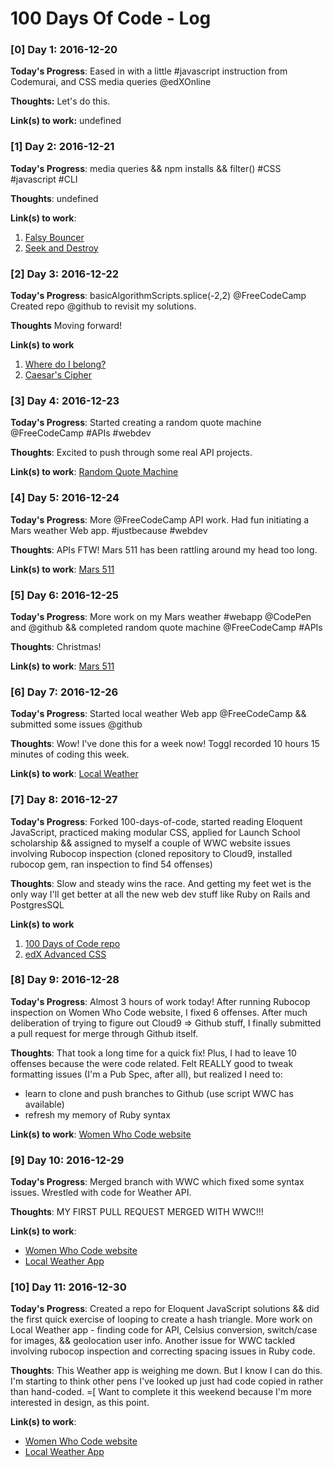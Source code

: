 # 100 Days Of Code - Log

### [0] Day 1: 2016-12-20

**Today's Progress**: Eased in with a little #javascript instruction from Codemurai, and CSS media queries @edXOnline

**Thoughts:** Let's do this.

**Link(s) to work:** undefined

### [1] Day 2: 2016-12-21

**Today's Progress**: media queries && npm installs && filter() #CSS #javascript #CLI

**Thoughts**: undefined

**Link(s) to work**:
1.  [Falsy Bouncer](https://github.com/digilou/freecodecamp/blob/master/falsy-bouncer.js)
2.  [Seek and Destroy](https://github.com/digilou/freecodecamp/blob/master/seek-and-destroy.js)


### [2] Day 3: 2016-12-22

**Today's Progress**: basicAlgorithmScripts.splice(-2,2) @FreeCodeCamp Created repo @github to revisit my solutions.

**Thoughts** Moving forward!

**Link(s) to work**
1.  [Where do I belong?](https://github.com/digilou/freecodecamp/blob/master/where-do-i-belong.js)
2.  [Caesar's Cipher](https://github.com/digilou/freecodecamp/blob/master/caesars-cipher.js)

### [3] Day 4: 2016-12-23

**Today's Progress**: Started creating a random quote machine @FreeCodeCamp #APIs #webdev

**Thoughts**: Excited to push through some real API projects.

**Link(s) to work**: [Random Quote Machine](http://codepen.io/digilou/full/jVoEdd/)

### [4] Day 5: 2016-12-24

**Today's Progress**: More @FreeCodeCamp API work. Had fun initiating a Mars weather Web app. #justbecause #webdev

**Thoughts**: APIs FTW! Mars 511 has been rattling around my head too long.

**Link(s) to work**: [Mars 511](http://codepen.io/digilou/full/Lbojob/)

### [5] Day 6: 2016-12-25

**Today's Progress**: More work on my Mars weather #webapp @CodePen and @github && completed random quote machine @FreeCodeCamp #APIs

**Thoughts**: Christmas!

**Link(s) to work**: [Mars 511](http://codepen.io/digilou/full/Lbojob/)

### [6] Day 7: 2016-12-26

**Today's Progress**: Started local weather Web app @FreeCodeCamp && submitted some issues @github

**Thoughts**:  Wow! I've done this for a week now! Toggl recorded 10 hours 15 minutes of coding this week.

**Link(s) to work**: [Local Weather](http://codepen.io/digilou/full/VmJaxy/)

### [7] Day 8: 2016-12-27

**Today's Progress**: Forked 100-days-of-code, started reading Eloquent JavaScript, practiced making modular CSS, applied for Launch School scholarship && assigned to myself a couple of WWC website issues involving Rubocop inspection (cloned repository to Cloud9, installed rubocop gem, ran inspection to find 54 offenses)

**Thoughts**: Slow and steady wins the race. And getting my feet wet is the only way I'll get better at all the new web dev stuff like Ruby on Rails and PostgresSQL

**Link(s) to work**
1.  [100 Days of Code repo](https://github.com/digilou/100-days-of-code)
2.  [edX Advanced CSS](https://github.com/digilou/edX-advanced-css)

### [8] Day 9: 2016-12-28

**Today's Progress**: Almost 3 hours of work today! After running Rubocop inspection on Women Who Code website, I fixed 6 offenses. After much deliberation of trying to figure out Cloud9 => Github stuff, I finally submitted a pull request for merge through Github itself.

**Thoughts**: That took a long time for a quick fix! Plus, I had to leave 10 offenses because the were code related. Felt REALLY good to tweak formatting issues (I'm a Pub Spec, after all), but realized I need to:
*  learn to clone and push branches to Github (use script WWC has available)
*  refresh my memory of Ruby syntax

**Link(s) to work**: [Women Who Code website](http://www.womenwhocode.com)

### [9] Day 10: 2016-12-29

**Today's Progress**: Merged branch with WWC which fixed some syntax issues. Wrestled with code for Weather API.

**Thoughts**: MY FIRST PULL REQUEST MERGED WITH WWC!!!

**Link(s) to work**:
* [Women Who Code website](http://www.womenwhocode.com)
* [Local Weather App](http://codepen.io/digilou/full/VmJaxy/)

### [10] Day 11: 2016-12-30

**Today's Progress**: Created a repo for Eloquent JavaScript solutions && did the first quick exercise of looping to create a hash triangle. More work on Local Weather app - finding code for API, Celsius conversion, switch/case for images, && geolocation user info. Another issue for WWC tackled involving rubocop inspection and correcting spacing issues in Ruby code.

**Thoughts**: This Weather app is weighing me down. But I know I can do this. I'm starting to think other pens I've looked up just had code copied in rather than hand-coded. =[  Want to complete it this weekend because I'm more interested in design, as this point.

**Link(s) to work**:
* [Women Who Code website](http://www.womenwhocode.com)
* [Local Weather App](http://codepen.io/digilou/full/VmJaxy/)
